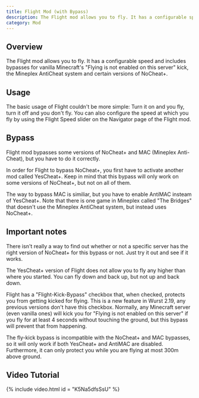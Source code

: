 ```yaml
---
title: Flight Mod (with Bypass)
description: The Flight mod allows you to fly. It has a configurable speed and includes bypasses for vanilla Minecraft's "Flying is not enabled on this server" kick, ...
category: Mod
---
```

## Overview
The Flight mod allows you to fly. It has a configurable speed and includes bypasses for vanilla Minecraft's "Flying is not enabled on this server" kick, the Mineplex AntiCheat system and certain versions of NoCheat+.

## Usage
The basic usage of Flight couldn't be more simple: Turn it on and you fly, turn it off and you don't fly.
You can also configure the speed at which you fly by using the Flight Speed slider on the Navigator page of the Flight mod.

## Bypass
Flight mod bypasses some versions of NoCheat+ and MAC (Mineplex Anti-Cheat), but you have to do it correctly.

In order for Flight to bypass NoCheat+, you first have to activate another mod called YesCheat+. Keep in mind that this bypass will only work on some versions of NoCheat+, but not on all of them.

The way to bypass MAC is similiar, but you have to enable AntiMAC insteam of YesCheat+.
Note that there is one game in Mineplex called "The Bridges" that doesn't use the Mineplex AntiCheat system, but instead uses NoCheat+.

## Important notes
There isn't really a way to find out whether or not a specific server has the right version of NoCheat+ for this bypass or not. Just try it out and see if it works.

The YesCheat+ version of Flight does not allow you to fly any higher than where you started. You can fly down and back up, but not up and back down.

Flight has a "Flight-Kick-Bypass" checkbox that, when checked, protects you from getting kicked for flying. This is a new feature in Wurst 2.19, any previous versions don't have this checkbox. Normally, any Minecraft server (even vanilla ones) will kick you for "Flying is not enabled on this server" if you fly for at least 4 seconds without touching the ground, but this bypass will prevent that from happening.

The fly-kick bypass is incompatible with the NoCheat+ and MAC bypasses, so it will only work if both YesCheat+ and AntiMAC are disabled. Furthermore, it can only protect you while you are flying at most 300m above ground.


## Video Tutorial
{% include video.html id = "K5Na5dfsSsU" %}
